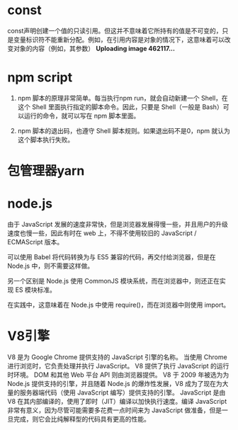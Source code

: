 #

# const
const声明创建一个值的只读引用。但这并不意味着它所持有的值是不可变的，只是变量标识符不能重新分配。例如，在引用内容是对象的情况下，这意味着可以改变对象的内容（例如，其参数）
**Uploading image 462117...**
# npm script

1. npm 脚本的原理非常简单。每当执行npm run，就会自动新建一个 Shell，在这个 Shell 里面执行指定的脚本命令。因此，只要是 Shell（一般是 Bash）可以运行的命令，就可以写在 npm 脚本里面。

2. npm 脚本的退出码，也遵守 Shell 脚本规则。如果退出码不是0，npm 就认为这个脚本执行失败。

# 包管理器yarn

# node.js

由于 JavaScript 发展的速度非常快，但是浏览器发展得慢一些，并且用户的升级速度也慢一些，因此有时在 web 上，不得不使用较旧的 JavaScript / ECMAScript 版本。

可以使用 Babel 将代码转换为与 ES5 兼容的代码，再交付给浏览器，但是在 Node.js 中，则不需要这样做。

另一个区别是 Node.js 使用 CommonJS 模块系统，而在浏览器中，则还正在实现 ES 模块标准。

在实践中，这意味着在 Node.js 中使用 require()，而在浏览器中则使用 import。

# V8引擎
V8 是为 Google Chrome 提供支持的 JavaScript 引擎的名称。 当使用 Chrome 进行浏览时，它负责处理并执行 JavaScript。
V8 提供了执行 JavaScript 的运行时环境。 DOM 和其他 Web 平台 API 则由浏览器提供。
V8 于 2009 年被选为为 Node.js 提供支持的引擎，并且随着 Node.js 的爆炸性发展，V8 成为了现在为大量的服务器端代码（使用 JavaScript 编写）提供支持的引擎。
JavaScript 是由 V8 在其内部编译的，使用了即时（JIT）编译以加快执行速度。编译 JavaScript 非常有意义，因为尽管可能需要多花费一点时间来为 JavaScript 做准备，但是一旦完成，则它会比纯解释型的代码具有更高的性能。